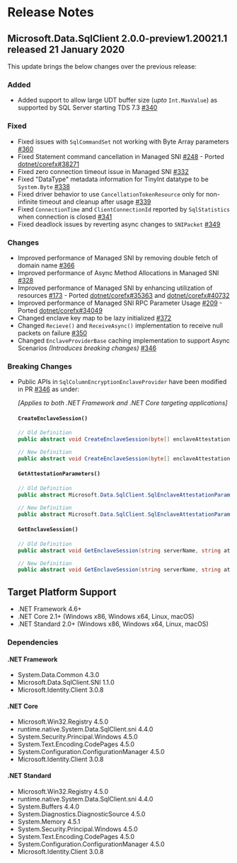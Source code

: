 # Release Notes

## Microsoft.Data.SqlClient 2.0.0-preview1.20021.1 released 21 January 2020

This update brings the below changes over the previous release:

### Added
- Added support to allow large UDT buffer size (_upto_ `Int.MaxValue`) as supported by SQL Server starting TDS 7.3 [#340](https://github.com/dotnet/SqlClient/pull/340)

### Fixed
- Fixed issues with `SqlCommandSet` not working with Byte Array parameters [#360](https://github.com/dotnet/SqlClient/pull/360)
- Fixed Statement command cancellation in Managed SNI [#248](https://github.com/dotnet/SqlClient/pull/248) - Ported [dotnet/corefx#38271](https://github.com/dotnet/corefx/pull/38271)
- Fixed zero connection timeout issue in Managed SNI [#332](https://github.com/dotnet/SqlClient/pull/332)
- Fixed "DataType" metadata information for TinyInt datatype to be `System.Byte` [#338](https://github.com/dotnet/SqlClient/pull/338)
- Fixed driver behavior to use `CancellationTokenResource` only for non-infinite timeout and cleanup after usage [#339](https://github.com/dotnet/SqlClient/pull/338)
- Fixed `ConnectionTime` and `ClientConnectionId` reported by `SqlStatistics` when connection is closed [#341](https://github.com/dotnet/SqlClient/pull/341)
- Fixed deadlock issues by reverting async changes to `SNIPacket` [#349](https://github.com/dotnet/SqlClient/pull/349)

### Changes
- Improved performance of Managed SNI by removing double fetch of domain name [#366](https://github.com/dotnet/SqlClient/pull/366)
- Improved performance of Async Method Allocations in Managed SNI [#328](https://github.com/dotnet/SqlClient/pull/328)
- Improved performance of Managed SNI by enhancing utilization of resources [#173](https://github.com/dotnet/SqlClient/pull/173) - Ported [dotnet/corefx#35363](https://github.com/dotnet/corefx/pull/35363) and [dotnet/corefx#40732](https://github.com/dotnet/corefx/pull/40732)
- Improved performance of Managed SNI RPC Parameter Usage [#209](https://github.com/dotnet/SqlClient/pull/209) - Ported [dotnet/corefx#34049](https://github.com/dotnet/corefx/pull/34049)
- Changed enclave key map to be lazy initialized [#372](https://github.com/dotnet/SqlClient/pull/372)
- Changed `Recieve()` and `ReceiveAsync()` implementation to receive null packets on failure [#350](https://github.com/dotnet/SqlClient/pull/350)
- Changed `EnclaveProviderBase` caching implementation to support Async Scenarios _(Introduces breaking changes)_ [#346](https://github.com/dotnet/SqlClient/pull/346)

### Breaking Changes
- Public APIs in `SqlColumnEncryptionEnclaveProvider` have been modified in PR [#346](https://github.com/dotnet/SqlClient/pull/346) as under:

    _[Applies to both .NET Framework and .NET Core targeting applications]_

    #### `CreateEnclaveSession()`

    ```cs
    // Old Definition
    public abstract void CreateEnclaveSession(byte[] enclaveAttestationInfo, System.Security.Cryptography.ECDiffieHellmanCng clientDiffieHellmanKey, string attestationUrl, string servername, out Microsoft.Data.SqlClient.SqlEnclaveSession sqlEnclaveSession, out long counter);

    // New Definition
    public abstract void CreateEnclaveSession(byte[] enclaveAttestationInfo, System.Security.Cryptography.ECDiffieHellmanCng clientDiffieHellmanKey, string attestationUrl, string servername, byte[] customData, int customDataLength, out Microsoft.Data.SqlClient.SqlEnclaveSession sqlEnclaveSession, out long counter);
    ```

    #### `GetAttestationParameters()`

    ```cs
    // Old Definition
    public abstract Microsoft.Data.SqlClient.SqlEnclaveAttestationParameters GetAttestationParameters();
    
    // New Definition
    public abstract Microsoft.Data.SqlClient.SqlEnclaveAttestationParameters GetAttestationParameters(string attestationUrl, byte[] customData, int customDataLength);
    ```

    #### `GetEnclaveSession()`

    ```cs
    // Old Definition
    public abstract void GetEnclaveSession(string serverName, string attestationUrl, out Microsoft.Data.SqlClient.SqlEnclaveSession sqlEnclaveSession, out long counter);

    // New Definition
    public abstract void GetEnclaveSession(string serverName, string attestationUrl, bool generateCustomData, out Microsoft.Data.SqlClient.SqlEnclaveSession sqlEnclaveSession, out long counter, out byte[] customData, out int customDataLength);
    ```

## Target Platform Support

- .NET Framework 4.6+
- .NET Core 2.1+ (Windows x86, Windows x64, Linux, macOS)
- .NET Standard 2.0+ (Windows x86, Windows x64, Linux, macOS)

### Dependencies

#### .NET Framework

- System.Data.Common 4.3.0
- Microsoft.Data.SqlClient.SNI 1.1.0
- Microsoft.Identity.Client 3.0.8

#### .NET Core

- Microsoft.Win32.Registry 4.5.0
- runtime.native.System.Data.SqlClient.sni 4.4.0
- System.Security.Principal.Windows 4.5.0
- System.Text.Encoding.CodePages 4.5.0
- System.Configuration.ConfigurationManager 4.5.0
- Microsoft.Identity.Client 3.0.8

#### .NET Standard

- Microsoft.Win32.Registry 4.5.0
- runtime.native.System.Data.SqlClient.sni 4.4.0
- System.Buffers 4.4.0
- System.Diagnostics.DiagnosticSource 4.5.0
- System.Memory 4.5.1
- System.Security.Principal.Windows 4.5.0
- System.Text.Encoding.CodePages 4.5.0
- System.Configuration.ConfigurationManager 4.5.0
- Microsoft.Identity.Client 3.0.8

